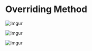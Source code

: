# Overriding Method

![Imgur](https://i.imgur.com/vqv0GKF.png)  

![Imgur](https://i.imgur.com/wNT5Yp8.png)  

![Imgur](https://i.imgur.com/komxuRK.png)